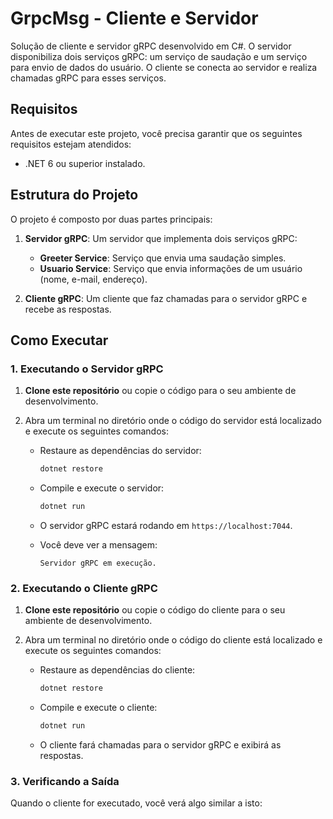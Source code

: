 # GrpcMsg - Cliente e Servidor

Solução de cliente e servidor gRPC desenvolvido em C#. O servidor disponibiliza dois serviços gRPC: um serviço de saudação e um serviço para envio de dados do usuário. O cliente se conecta ao servidor e realiza chamadas gRPC para esses serviços.

## Requisitos

Antes de executar este projeto, você precisa garantir que os seguintes requisitos estejam atendidos:

- .NET 6 ou superior instalado.

## Estrutura do Projeto

O projeto é composto por duas partes principais:

1. **Servidor gRPC**: Um servidor que implementa dois serviços gRPC:
   - **Greeter Service**: Serviço que envia uma saudação simples.
   - **Usuario Service**: Serviço que envia informações de um usuário (nome, e-mail, endereço).
   
2. **Cliente gRPC**: Um cliente que faz chamadas para o servidor gRPC e recebe as respostas.

## Como Executar

### 1. Executando o Servidor gRPC

1. **Clone este repositório** ou copie o código para o seu ambiente de desenvolvimento.
2. Abra um terminal no diretório onde o código do servidor está localizado e execute os seguintes comandos:

   - Restaure as dependências do servidor:
     ```bash
     dotnet restore
     ```

   - Compile e execute o servidor:
     ```bash
     dotnet run
     ```

   - O servidor gRPC estará rodando em `https://localhost:7044`.

   - Você deve ver a mensagem:
     ```
     Servidor gRPC em execução.
     ```

### 2. Executando o Cliente gRPC

1. **Clone este repositório** ou copie o código do cliente para o seu ambiente de desenvolvimento.
2. Abra um terminal no diretório onde o código do cliente está localizado e execute os seguintes comandos:

   - Restaure as dependências do cliente:
     ```bash
     dotnet restore
     ```

   - Compile e execute o cliente:
     ```bash
     dotnet run
     ```

   - O cliente fará chamadas para o servidor gRPC e exibirá as respostas.

### 3. Verificando a Saída

Quando o cliente for executado, você verá algo similar a isto:


